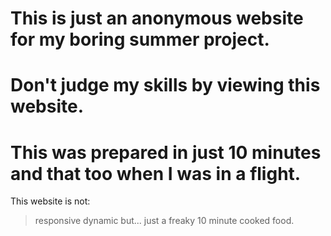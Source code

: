 # This is  just an anonymous website for my boring summer project.
# Don't judge my skills by viewing this website.
# This was prepared in just 10 minutes and that too when I was in a flight.
This website is not:
> responsive
> dynamic
but...
> just a freaky 10 minute cooked food.
